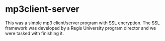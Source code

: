 # mp3client-server
This was a simple mp3 client/server program with SSL encryption. The SSL framework was developed by a Regis University program director and we were tasked with finishing it.
